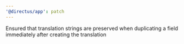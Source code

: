 ```yaml
---
'@directus/app': patch
---
```


Ensured that translation strings are preserved when duplicating a field immediately after creating the translation
